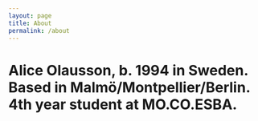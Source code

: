 ```yaml
---
layout: page
title: About
permalink: /about
---
```



<h1> Alice Olausson, b. 1994 in Sweden. Based in Malmö/Montpellier/Berlin. 4th year student at MO.CO.ESBA. </h1>

